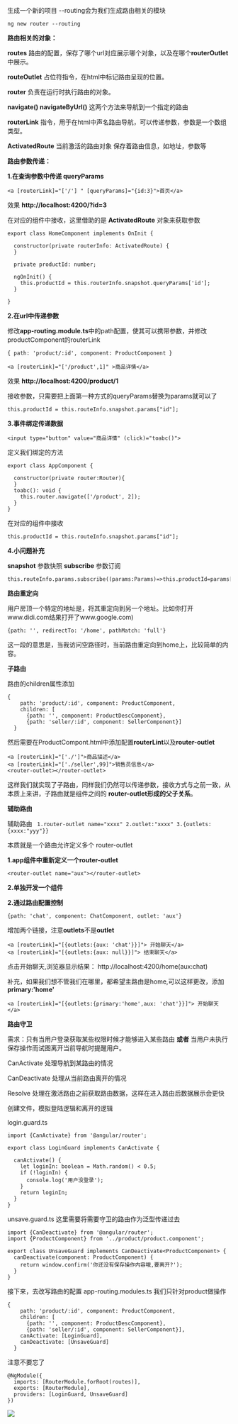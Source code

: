 生成一个新的项目 --routing会为我们生成路由相关的模块

```
ng new router --routing
```

**路由相关的对象：**

**routes** 路由的配置，保存了哪个url对应展示哪个对象，以及在哪个**routerOutlet**中展示。

**routeOutlet** 占位符指令，在html中标记路由呈现的位置。

**router** 负责在运行时执行路由的对象。

**navigate()  navigateByUrl()** 这两个方法来导航到一个指定的路由

**routerLink** 指令，用于在html中声名路由导航，可以传递参数，参数是一个数组类型。

**ActivatedRoute** 当前激活的路由对象 保存着路由信息，如地址，参数等

**路由参数传递：**

**1.在查询参数中传递 queryParams**

```
<a [routerLink]="['/'] " [queryParams]="{id:3}">首页</a>
```


效果 **http://localhost:4200/?id=3**

在对应的组件中接收，这里借助的是 **ActivatedRoute** 对象来获取参数

```
export class HomeComponent implements OnInit {

  constructor(private routerInfo: ActivatedRoute) {
  }

  private productId: number;

  ngOnInit() {
    this.productId = this.routerInfo.snapshot.queryParams['id'];
  }

}

```

**2.在url中传递参数**

修改**app-routing.module.ts**中的path配置，使其可以携带参数，并修改productComponent的routerLink

```
{ path: 'product/:id', component: ProductComponent }
```

```
<a [routerLink]="['/product',1]" >商品详情</a>
```

效果 **http://localhost:4200/product/1**

接收参数，只需要把上面第一种方式的queryParams替换为params就可以了

```
this.productId = this.routeInfo.snapshot.params["id"];
```

**3.事件绑定传递数据**

```
<input type="button" value="商品详情" (click)="toabc()">
```

定义我们绑定的方法

```
export class AppComponent {

  constructor(private router:Router){
  }
  toabc(): void {
    this.router.navigate(['/product', 2]);
  }
}

```

在对应的组件中接收

```
this.productId = this.routeInfo.snapshot.params["id"];
```

**4.小问题补充**

**snapshot** 参数快照 **subscribe** 参数订阅

```
this.routeInfo.params.subscribe((params:Params)=>this.productId=params['id']);
```


**路由重定向**

用户房顶一个特定的地址是，将其重定向到另一个地址。比如你打开www.didi.com结果打开了www.google.com)

```
{path: '', redirectTo: '/home', pathMatch: 'full'}
```

这一段的意思是，当我访问空路径时，当前路由重定向到home上，比较简单的内容。

**子路由**

路由的children属性添加

```
{
    path: 'product/:id', component: ProductComponent,
    children: [
      {path: '', component: ProductDescComponent},
      {path: 'seller/:id', component: SellerComponent}]
  }
```

然后需要在ProductCompont.html中添加配置**routerLint**以及**router-outlet**

```
<a [routerLink]="['./']">商品描述</a>
<a [routerLink]="['./seller',99]">销售员信息</a>
<router-outlet></router-outlet>
```

这样我们就实现了子路由，同样我们仍然可以传递参数，接收方式与之前一致，从本质上来讲，子路由就是组件之间的 **router-outlet形成的父子关系**。

**辅助路由**

辅助路由
` 1.router-outlet name="xxxx" 2.outlet:"xxxx" 3.{outlets:{xxxx:"yyy"}}`

本质就是一个路由允许定义多个 router-outlet

**1.app组件中重新定义一个router-outlet**

```
<router-outlet name="aux"></router-outlet>
```


**2.单独开发一个组件**

**2.通过路由配置控制**

```
{path: 'chat', component: ChatComponent, outlet: 'aux'}
```


增加两个链接，注意**outlets**不是**outlet**

```
<a [routerLink]="[{outlets:{aux: 'chat'}}]"> 开始聊天</a>
<a [routerLink]="[{outlets:{aux: null}}]"> 结束聊天</a>
```



点击开始聊天,浏览器显示结果： http://localhost:4200/home(aux:chat)

补充，如果我们想不管我们在哪里，都希望主路由是home,可以这样更改，添加**primary:'home'**

```
<a [routerLink]="[{outlets:{primary:'home',aux: 'chat'}}]"> 开始聊天</a>
```

**路由守卫**

需求：只有当用户登录获取某些权限时候才能够进入某些路由 **或者** 当用户未执行保存操作而试图离开当前导航时提醒用户。

CanActivate 处理导航到某路由的情况

CanDeactivate 处理从当前路由离开的情况

Resolve 处理在激活路由之前获取路由数据，这样在进入路由后数据展示会更快

创建文件，模拟登陆逻辑和离开的逻辑

login.guard.ts

```
import {CanActivate} from '@angular/router';

export class LoginGuard implements CanActivate {

  canActivate() {
    let loginIn: boolean = Math.random() < 0.5;
    if (!loginIn) {
      console.log('用户没登录');
    }
    return loginIn;
  }
}

```


unsave.guard.ts 这里需要将需要守卫的路由作为泛型传递过去

```
import {CanDeactivate} from '@angular/router';
import {ProductComponent} from '../product/product.component';

export class UnsaveGuard implements CanDeactivate<ProductComponent> {
  canDeactivate(component: ProductComponent) {
    return window.confirm('你还没有保存操作内容哦,要离开?');
  }
}

```



接下来，去改写路由的配置 app-routing.modules.ts 我们只针对product做操作

```
{
    path: 'product/:id', component: ProductComponent,
    children: [
      {path: '', component: ProductDescComponent},
      {path: 'seller/:id', component: SellerComponent}],
    canActivate: [LoginGuard],
    canDeactivate: [UnsaveGuard]
  }

```



注意不要忘了

```
@NgModule({
  imports: [RouterModule.forRoot(routes)],
  exports: [RouterModule],
  providers: [LoginGuard, UnsaveGuard]
})

```


![](https://upload-images.jianshu.io/upload_images/6943526-64a745c995e5faff.gif?imageMogr2/auto-orient/strip)

